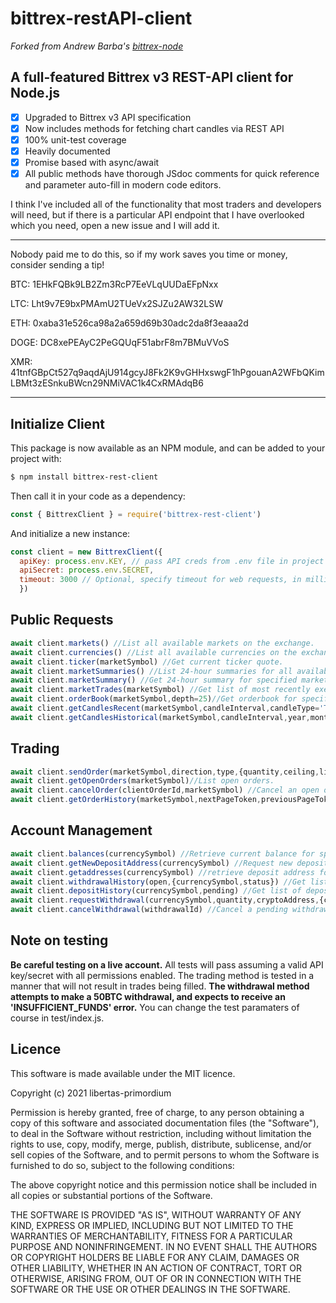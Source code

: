 
# bittrex-restAPI-client
_Forked from Andrew Barba's [bittrex-node](https://github.com/AndrewBarba/bittrex-node)_

## A full-featured Bittrex v3 REST-API client for Node.js


- [x] Upgraded to Bittrex v3 API specification
- [x] Now includes methods for fetching chart candles via REST API
- [x] 100% unit-test coverage
- [x] Heavily documented
- [x] Promise based with async/await
- [x] All public methods have thorough JSdoc comments for quick reference and parameter auto-fill in modern code editors.

I think I've included all of the functionality that most traders and developers will need, but if there is a particular API endpoint that I have overlooked which you need, open a new issue and I will add it.
___
Nobody paid me to do this, so if my work saves you time or money, consider sending a tip!

BTC: 1EHkFQBk9LB2Zm3RcP7EeVLqUUDaEFpNxx

LTC: Lht9v7E9bxPMAmU2TUeVx2SJZu2AW32LSW

ETH: 0xaba31e526ca98a2a659d69b30adc2da8f3eaaa2d

DOGE: DC8xePEAyC2PeGQUqF51abrF8m7BMuVVoS

XMR: 41tnfGBpCt527q9aqdAjU914gcyJ8Fk2K9vGHHxswgF1hPgouanA2WFbQKimLBMt3zESnkuBWcn29NMiVAC1k4CxRMAdqB6
___
## Initialize Client

This package is now available as an NPM module, and can be added to your project with:
```bash
$ npm install bittrex-rest-client
```
Then call it in your code as a dependency:
```javascript
const { BittrexClient } = require('bittrex-rest-client')
```
And initialize a new instance:
```javascript
const client = new BittrexClient({
  apiKey: process.env.KEY, // pass API creds from .env file in project directory
  apiSecret: process.env.SECRET,
  timeout: 3000 // Optional, specify timeout for web requests, in milliseconds.
  })
```

## Public Requests

```javascript
await client.markets() //List all available markets on the exchange.
await client.currencies() //List all available currencies on the exchange.
await client.ticker(marketSymbol) //Get current ticker quote.
await client.marketSummaries() //List 24-hour summaries for all available markets.
await client.marketSummary() //Get 24-hour summary for specified market.
await client.marketTrades(marketSymbol) //Get list of most recently executed trades for specified market.
await client.orderBook(marketSymbol,depth=25)//Get orderbook for specified market.
await client.getCandlesRecent(marketSymbol,candleInterval,candleType='TRADE') //Retrieve most recent candles for specified market.
await client.getCandlesHistorical(marketSymbol,candleInterval,year,month=1,day=1,candleType='TRADE') //Retrieve candles from historical period for specified market.
```
## Trading

```javascript
await client.sendOrder(marketSymbol,direction,type,{quantity,ceiling,limit}={},timeInForce='IMMEDIATE_OR_CANCEL',clientOrderId=uuid(),useAwards=false) // Send a new order to the exchange.
await client.getOpenOrders(marketSymbol)//List open orders.
await client.cancelOrder(clientOrderId,marketSymbol) //Cancel an open order.
await client.getOrderHistory(marketSymbol,nextPageToken,previousPageToken,pageSize,startDate,endDate) //Retrieve a list of closed orders.
```

## Account Management

```javascript
await client.balances(currencySymbol) //Retrieve current balance for specified currencySymbol or a list of all balances.
await client.getNewDepositAddress(currencySymbol) //Request new deposit address.
await client.getaddresses(currencySymbol) //retrieve deposit address for specified currency or all currencies.
await client.withdrawalHistory(open,{currencySymbol,status}) //Get list of withdrawals.
await client.depositHistory(currencySymbol,pending) //Get list of deposits.
await client.requestWithdrawal(currencySymbol,quantity,cryptoAddress,{cryptoAdressTag,clientWithdrawalId}) // Request a new withdrawal
await client.cancelWithdrawal(withdrawalId) //Cancel a pending withdrawal request.
```

## Note on testing
**Be careful testing on a live account.**
All tests will pass assuming a valid API key/secret with all permissions enabled. The trading method is tested in a manner that will not result in trades being filled. **The withdrawal method attempts to make a 50BTC withdrawal, and expects to receive an 'INSUFFICIENT_FUNDS' error.** You can change the test paramaters of course in test/index.js.

## Licence
This software is made available under the MIT licence.

Copyright (c) 2021 libertas-primordium

Permission is hereby granted, free of charge, to any person obtaining a copy
of this software and associated documentation files (the "Software"), to deal
in the Software without restriction, including without limitation the rights
to use, copy, modify, merge, publish, distribute, sublicense, and/or sell
copies of the Software, and to permit persons to whom the Software is
furnished to do so, subject to the following conditions:

The above copyright notice and this permission notice shall be included in all
copies or substantial portions of the Software.

THE SOFTWARE IS PROVIDED "AS IS", WITHOUT WARRANTY OF ANY KIND, EXPRESS OR
IMPLIED, INCLUDING BUT NOT LIMITED TO THE WARRANTIES OF MERCHANTABILITY,
FITNESS FOR A PARTICULAR PURPOSE AND NONINFRINGEMENT. IN NO EVENT SHALL THE
AUTHORS OR COPYRIGHT HOLDERS BE LIABLE FOR ANY CLAIM, DAMAGES OR OTHER
LIABILITY, WHETHER IN AN ACTION OF CONTRACT, TORT OR OTHERWISE, ARISING FROM,
OUT OF OR IN CONNECTION WITH THE SOFTWARE OR THE USE OR OTHER DEALINGS IN THE
SOFTWARE.
